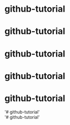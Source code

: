 # github-tutorial  
# github-tutorial  
# github-tutorial  
# github-tutorial  
# github-tutorial  
'# github-tutorial'  
'# github-tutorial'  
